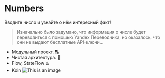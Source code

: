# Numbers
Вводите число и узнайте о нём интересный факт!
>Изначально было задумано, что информация о числе будет переводиться с помощью Yandex Переводчика, но оказалось, что они не выдают бесплатные API-ключи...
* Модульный проект. 🔠
* Чистая архитектура. 🙈
* Flow, StateFlow ♨️
* Koin ![This is an image](Numbers/assets/images/ic_koin.svg)